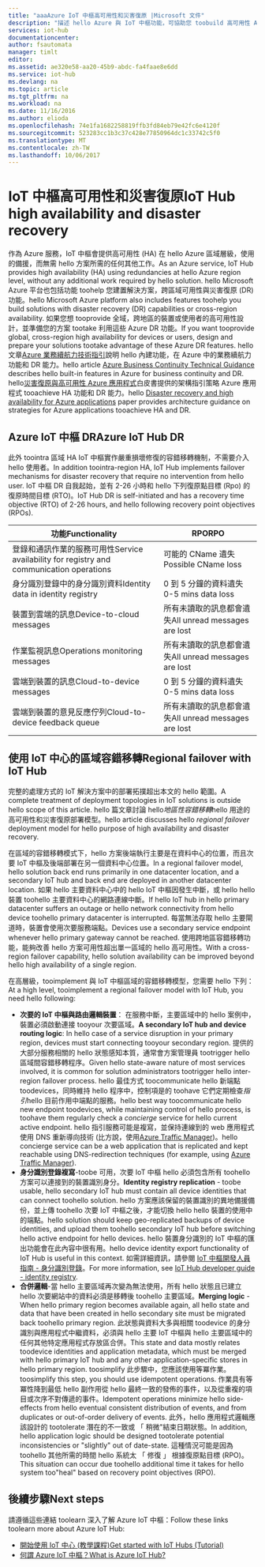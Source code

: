 ```yaml
---
title: "aaaAzure IoT 中樞高可用性和災害復原 |Microsoft 文件"
description: "描述 hello Azure 與 IoT 中樞功能，可協助您 toobuild 高可用性 Azure IoT 解決方案與災害復原功能。"
services: iot-hub
documentationcenter: 
author: fsautomata
manager: timlt
editor: 
ms.assetid: ae320e58-aa20-45b9-abdc-fa4faae8e6dd
ms.service: iot-hub
ms.devlang: na
ms.topic: article
ms.tgt_pltfrm: na
ms.workload: na
ms.date: 11/16/2016
ms.author: elioda
ms.openlocfilehash: 74e1fa1682258819ffb3fd84eb79e42fc6e4120f
ms.sourcegitcommit: 523283cc1b3c37c428e77850964dc1c33742c5f0
ms.translationtype: MT
ms.contentlocale: zh-TW
ms.lasthandoff: 10/06/2017
---
```

# <a name="iot-hub-high-availability-and-disaster-recovery"></a><span data-ttu-id="39425-103">IoT 中樞高可用性和災害復原</span><span class="sxs-lookup"><span data-stu-id="39425-103">IoT Hub high availability and disaster recovery</span></span>
<span data-ttu-id="39425-104">作為 Azure 服務，IoT 中樞會提供高可用性 (HA) 在 hello Azure 區域層級，使用的備援，而無需 hello 方案所需的任何其他工作。</span><span class="sxs-lookup"><span data-stu-id="39425-104">As an Azure service, IoT Hub provides high availability (HA) using redundancies at hello Azure region level, without any additional work required by hello solution.</span></span> <span data-ttu-id="39425-105">hello Microsoft Azure 平台也包括功能 toohelp 您建置解決方案，跨區域可用性與災害復原 (DR) 功能。</span><span class="sxs-lookup"><span data-stu-id="39425-105">hello Microsoft Azure platform also includes features toohelp you build solutions with disaster recovery (DR) capabilities or cross-region availability.</span></span> <span data-ttu-id="39425-106">如果您想 tooprovide 全域，跨地區的裝置或使用者的高可用性設計，並準備您的方案 tootake 利用這些 Azure DR 功能。</span><span class="sxs-lookup"><span data-stu-id="39425-106">If you want tooprovide global, cross-region high availability for devices or users, design and prepare your solutions tootake advantage of these Azure DR features.</span></span> <span data-ttu-id="39425-107">hello 文章[Azure 業務續航力技術指引](../resiliency/resiliency-technical-guidance.md)說明 hello 內建功能，在 Azure 中的業務續航力功能和 DR 能力。</span><span class="sxs-lookup"><span data-stu-id="39425-107">hello article [Azure Business Continuity Technical Guidance](../resiliency/resiliency-technical-guidance.md) describes hello built-in features in Azure for business continuity and DR.</span></span> <span data-ttu-id="39425-108">hello[災害復原與高可用性 Azure 應用程式][ Disaster recovery and high availability for Azure applications]白皮書提供的架構指引策略 Azure 應用程式 tooachieve HA 功能和 DR 能力。</span><span class="sxs-lookup"><span data-stu-id="39425-108">hello [Disaster recovery and high availability for Azure applications][Disaster recovery and high availability for Azure applications] paper provides architecture guidance on strategies for Azure applications tooachieve HA and DR.</span></span>

## <a name="azure-iot-hub-dr"></a><span data-ttu-id="39425-109">Azure IoT 中樞 DR</span><span class="sxs-lookup"><span data-stu-id="39425-109">Azure IoT Hub DR</span></span>
<span data-ttu-id="39425-110">此外 toointra 區域 HA IoT 中樞實作嚴重損壞修復的容錯移轉機制，不需要介入 hello 使用者。</span><span class="sxs-lookup"><span data-stu-id="39425-110">In addition toointra-region HA, IoT Hub implements failover mechanisms for disaster recovery that require no intervention from hello user.</span></span> <span data-ttu-id="39425-111">IoT 中樞 DR 自我起始，並有 2-26 小時和 hello 下列復原點目標 (Rpo) 的復原時間目標 (RTO)。</span><span class="sxs-lookup"><span data-stu-id="39425-111">IoT Hub DR is self-initiated and has a recovery time objective (RTO) of 2-26 hours, and hello following recovery point objectives (RPOs).</span></span>

| <span data-ttu-id="39425-112">功能</span><span class="sxs-lookup"><span data-stu-id="39425-112">Functionality</span></span> | <span data-ttu-id="39425-113">RPO</span><span class="sxs-lookup"><span data-stu-id="39425-113">RPO</span></span> |
| --- | --- |
| <span data-ttu-id="39425-114">登錄和通訊作業的服務可用性</span><span class="sxs-lookup"><span data-stu-id="39425-114">Service availability for registry and communication operations</span></span> |<span data-ttu-id="39425-115">可能的 CName 遺失</span><span class="sxs-lookup"><span data-stu-id="39425-115">Possible CName loss</span></span> |
| <span data-ttu-id="39425-116">身分識別登錄中的身分識別資料</span><span class="sxs-lookup"><span data-stu-id="39425-116">Identity data in identity registry</span></span> |<span data-ttu-id="39425-117">0 到 5 分鐘的資料遺失</span><span class="sxs-lookup"><span data-stu-id="39425-117">0-5 mins data loss</span></span> |
| <span data-ttu-id="39425-118">裝置到雲端的訊息</span><span class="sxs-lookup"><span data-stu-id="39425-118">Device-to-cloud messages</span></span> |<span data-ttu-id="39425-119">所有未讀取的訊息都會遺失</span><span class="sxs-lookup"><span data-stu-id="39425-119">All unread messages are lost</span></span> |
| <span data-ttu-id="39425-120">作業監視訊息</span><span class="sxs-lookup"><span data-stu-id="39425-120">Operations monitoring messages</span></span> |<span data-ttu-id="39425-121">所有未讀取的訊息都會遺失</span><span class="sxs-lookup"><span data-stu-id="39425-121">All unread messages are lost</span></span> |
| <span data-ttu-id="39425-122">雲端到裝置的訊息</span><span class="sxs-lookup"><span data-stu-id="39425-122">Cloud-to-device messages</span></span> |<span data-ttu-id="39425-123">0 到 5 分鐘的資料遺失</span><span class="sxs-lookup"><span data-stu-id="39425-123">0-5 mins data loss</span></span> |
| <span data-ttu-id="39425-124">雲端到裝置的意見反應佇列</span><span class="sxs-lookup"><span data-stu-id="39425-124">Cloud-to-device feedback queue</span></span> |<span data-ttu-id="39425-125">所有未讀取的訊息都會遺失</span><span class="sxs-lookup"><span data-stu-id="39425-125">All unread messages are lost</span></span> |

## <a name="regional-failover-with-iot-hub"></a><span data-ttu-id="39425-126">使用 IoT 中心的區域容錯移轉</span><span class="sxs-lookup"><span data-stu-id="39425-126">Regional failover with IoT Hub</span></span>
<span data-ttu-id="39425-127">完整的處理方式的 IoT 解決方案中的部署拓撲超出本文的 hello 範圍。</span><span class="sxs-lookup"><span data-stu-id="39425-127">A complete treatment of deployment topologies in IoT solutions is outside hello scope of this article.</span></span> <span data-ttu-id="39425-128">hello 篇文章討論 hello*地區性容錯移轉*hello 用途的高可用性和災害復原部署模型。</span><span class="sxs-lookup"><span data-stu-id="39425-128">hello article discusses hello *regional failover* deployment model for hello purpose of high availability and disaster recovery.</span></span>

<span data-ttu-id="39425-129">在區域的容錯移轉模式下，hello 方案後端執行主要是在資料中心的位置，而且次要 IoT 中樞及後端部署在另一個資料中心位置。</span><span class="sxs-lookup"><span data-stu-id="39425-129">In a regional failover model, hello solution back end runs primarily in one datacenter location, and a secondary IoT hub and back end are deployed in another datacenter location.</span></span> <span data-ttu-id="39425-130">如果 hello 主要資料中心中的 hello IoT 中樞因發生中斷，或 hello hello 裝置 toohello 主要資料中心的網路連線中斷。</span><span class="sxs-lookup"><span data-stu-id="39425-130">If hello IoT hub in hello primary datacenter suffers an outage or hello network connectivity from hello device toohello primary datacenter is interrupted.</span></span> <span data-ttu-id="39425-131">每當無法存取 hello 主要閘道時，裝置會使用次要服務端點。</span><span class="sxs-lookup"><span data-stu-id="39425-131">Devices use a secondary service endpoint whenever hello primary gateway cannot be reached.</span></span> <span data-ttu-id="39425-132">使用跨地區容錯移轉功能，能夠改善 hello 方案可用性超出單一區域的 hello 高可用性。</span><span class="sxs-lookup"><span data-stu-id="39425-132">With a cross-region failover capability, hello solution availability can be improved beyond hello high availability of a single region.</span></span>

<span data-ttu-id="39425-133">在高層級，tooimplement 與 IoT 中樞區域的容錯移轉模型，您需要 hello 下列：</span><span class="sxs-lookup"><span data-stu-id="39425-133">At a high level, tooimplement a regional failover model with IoT Hub, you need hello following:</span></span>

* <span data-ttu-id="39425-134">**次要的 IoT 中樞與路由邏輯裝置**： 在服務中斷，主要區域中的 hello 案例中，裝置必須啟動連接 tooyour 次要區域。</span><span class="sxs-lookup"><span data-stu-id="39425-134">**A secondary IoT hub and device routing logic**: In hello case of a service disruption in your primary region, devices must start connecting tooyour secondary region.</span></span> <span data-ttu-id="39425-135">提供的大部分服務相關的 hello 狀態感知本質，通常會方案管理員 tootrigger hello 區域間容錯移轉程序。</span><span class="sxs-lookup"><span data-stu-id="39425-135">Given hello state-aware nature of most services involved, it is common for solution administrators tootrigger hello inter-region failover process.</span></span> <span data-ttu-id="39425-136">hello 最佳方式 toocommunicate hello 新端點 toodevices，同時維持 hello 程序中，控制項是的 toohave 它們定期檢查*指引*hello 目前作用中端點的服務。</span><span class="sxs-lookup"><span data-stu-id="39425-136">hello best way toocommunicate hello new endpoint toodevices, while maintaining control of hello process, is toohave them regularly check a *concierge* service for hello current active endpoint.</span></span> <span data-ttu-id="39425-137">hello 指引服務可能是複寫，並保持連線到的 web 應用程式使用 DNS 重新導向技術 (比方說，使用[Azure Traffic Manager][Azure Traffic Manager])。</span><span class="sxs-lookup"><span data-stu-id="39425-137">hello concierge service can be a web application that is replicated and kept reachable using DNS-redirection techniques (for example, using [Azure Traffic Manager][Azure Traffic Manager]).</span></span>
* <span data-ttu-id="39425-138">**身分識別登錄複寫**-toobe 可用，次要 IoT 中樞 hello 必須包含所有 toohello 方案可以連接到的裝置識別身分。</span><span class="sxs-lookup"><span data-stu-id="39425-138">**Identity registry replication** - toobe usable, hello secondary IoT hub must contain all device identities that can connect toohello solution.</span></span> <span data-ttu-id="39425-139">hello 方案應該保留的裝置識別的異地備援備份，並上傳 toohello 次要 IoT 中樞之後，才能切換 hello hello 裝置的使用中的端點。</span><span class="sxs-lookup"><span data-stu-id="39425-139">hello solution should keep geo-replicated backups of device identities, and upload them toohello secondary IoT hub before switching hello active endpoint for hello devices.</span></span> <span data-ttu-id="39425-140">hello 裝置身分識別的 IoT 中樞的匯出功能會在此內容中很有用。</span><span class="sxs-lookup"><span data-stu-id="39425-140">hello device identity export functionality of IoT Hub is useful in this context.</span></span> <span data-ttu-id="39425-141">如需詳細資訊，請參閱 [IoT 中樞開發人員指南 - 身分識別登錄][IoT Hub developer guide - identity registry]。</span><span class="sxs-lookup"><span data-stu-id="39425-141">For more information, see [IoT Hub developer guide - identity registry][IoT Hub developer guide - identity registry].</span></span>
* <span data-ttu-id="39425-142">**合併邏輯**-當 hello 主要區域再次變為無法使用，所有 hello 狀態且已建立 hello 次要網站中的資料必須是移轉後 toohello 主要區域。</span><span class="sxs-lookup"><span data-stu-id="39425-142">**Merging logic** - When hello primary region becomes available again, all hello state and data that have been created in hello secondary site must be migrated back toohello primary region.</span></span> <span data-ttu-id="39425-143">此狀態與資料大多與相關 toodevice 的身分識別與應用程式中繼資料，必須與 hello 主要 IoT 中樞與 hello 主要區域中的任何其他特定應用程式存放區合併。</span><span class="sxs-lookup"><span data-stu-id="39425-143">This state and data mostly relates toodevice identities and application metadata, which must be merged with hello primary IoT hub and any other application-specific stores in hello primary region.</span></span> <span data-ttu-id="39425-144">toosimplify 此步驟中，您應該使用等冪作業。</span><span class="sxs-lookup"><span data-stu-id="39425-144">toosimplify this step, you should use idempotent operations.</span></span> <span data-ttu-id="39425-145">作業具有等冪性降到最低 hello 副作用從 hello 最終一致的發佈的事件，以及從重複的項目或次序不對傳遞的事件。</span><span class="sxs-lookup"><span data-stu-id="39425-145">Idempotent operations minimize hello side-effects from hello eventual consistent distribution of events, and from duplicates or out-of-order delivery of events.</span></span> <span data-ttu-id="39425-146">此外，hello 應用程式邏輯應該設計的 tootolerate 潛在的不一致或 「 稍微"結束日期狀態。</span><span class="sxs-lookup"><span data-stu-id="39425-146">In addition, hello application logic should be designed tootolerate potential inconsistencies or "slightly" out of date-state.</span></span> <span data-ttu-id="39425-147">這種情況可能是因為 toohello 其他所需的時間 hello 系統太 「 修復 」 根據復原點目標 (RPO)。</span><span class="sxs-lookup"><span data-stu-id="39425-147">This situation can occur due toohello additional time it takes for hello system too"heal" based on recovery point objectives (RPO).</span></span>

## <a name="next-steps"></a><span data-ttu-id="39425-148">後續步驟</span><span class="sxs-lookup"><span data-stu-id="39425-148">Next steps</span></span>
<span data-ttu-id="39425-149">請遵循這些連結 toolearn 深入了解 Azure IoT 中樞：</span><span class="sxs-lookup"><span data-stu-id="39425-149">Follow these links toolearn more about Azure IoT Hub:</span></span>

* <span data-ttu-id="39425-150">[開始使用 IoT 中心 (教學課程)][lnk-get-started]</span><span class="sxs-lookup"><span data-stu-id="39425-150">[Get started with IoT Hubs (Tutorial)][lnk-get-started]</span></span>
* <span data-ttu-id="39425-151">[何謂 Azure IoT 中樞？][What is Azure IoT Hub?]</span><span class="sxs-lookup"><span data-stu-id="39425-151">[What is Azure IoT Hub?][What is Azure IoT Hub?]</span></span>

[Disaster recovery and high availability for Azure applications]: ../resiliency/resiliency-disaster-recovery-high-availability-azure-applications.md
[Azure Business Continuity Technical Guidance]: https://azure.microsoft.com/documentation/articles/resiliency-technical-guidance/
[Azure Traffic Manager]: https://azure.microsoft.com/documentation/services/traffic-manager/
[IoT Hub developer guide - identity registry]: iot-hub-devguide-identity-registry.md

[lnk-get-started]: iot-hub-csharp-csharp-getstarted.md
[What is Azure IoT Hub?]: iot-hub-what-is-iot-hub.md
